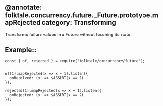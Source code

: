 @annotate: folktale.concurrency.future._Future.prototype.mapRejected
category: Transforming
---

Transforms failure values in a Future without touching its state.


## Example::

    const { of, rejected } = require('folktale/concurrency/future');


    of(1).mapRejected(x => x + 1).listen({
      onResolved: (x) => $ASSERT(x == 1)
    });

    rejected(1).mapRejected(x => x + 1).listen({
      onRejected: (x) => $ASSERT(x == 2)
    });
